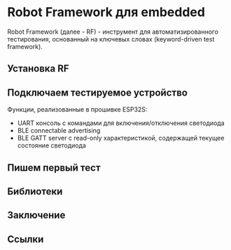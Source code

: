 # Robot Framework для embedded

Robot Framework (далее - RF) - инструмент для автоматизированного тестирования, основанный на ключевых словах (keyword-driven test framework).

## Установка RF


## Подключаем тестируемое устройство

Функции, реализованные в прошивке ESP32S:
- UART консоль с командами для включения/отключения светодиода
- BLE connectable advertising
- BLE GATT server с read-only характеристикой, содержащей текущее состояние светодиода

## Пишем первый тест



## Библиотеки


## Заключение

## Ссылки

